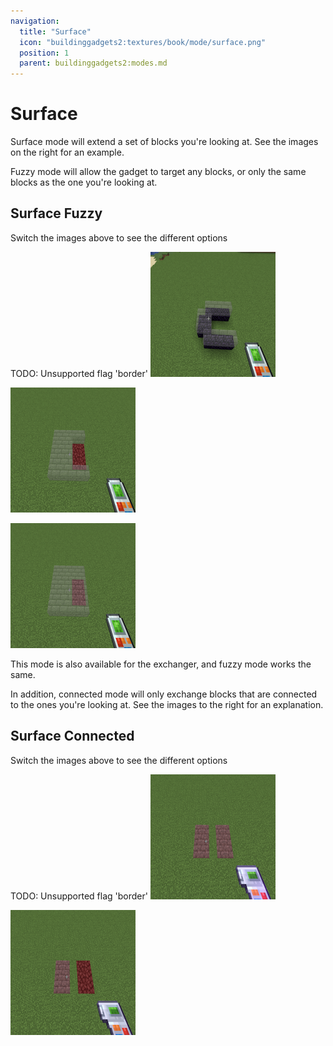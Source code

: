 ```yaml
---
navigation:
  title: "Surface"
  icon: "buildinggadgets2:textures/book/mode/surface.png"
  position: 1
  parent: buildinggadgets2:modes.md
---
```


# Surface

Surface mode will extend a set of blocks you're looking at. See the images on the right for an example.

Fuzzy mode will allow the gadget to target any blocks, or only the same blocks as the one you're looking at.

## Surface Fuzzy

Switch the images above to see the different options

TODO: Unsupported flag 'border'
![](surface5.png)

![](surface1.png)

![](surface2.png)

This mode is also available for the exchanger, and fuzzy mode works the same. 

In addition, connected mode will only exchange blocks that are connected to the ones you're looking at. See the images to the right for an explanation.

## Surface Connected

Switch the images above to see the different options

TODO: Unsupported flag 'border'
![](surface3.png)

![](surface4.png)

